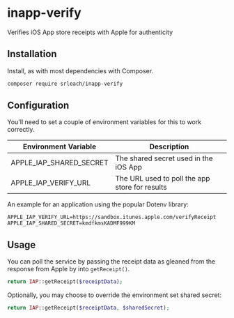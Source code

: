 # inapp-verify
Verifies iOS App store receipts with Apple for authenticity

## Installation

Install, as with most dependencies with Composer.

````bash
composer require srleach/inapp-verify
````

## Configuration

You'll need to set a couple of environment variables for this to work correctly.

| Environment Variable | Description |
|----------------------|-------------|
| APPLE_IAP_SHARED_SECRET | The shared secret used in the iOS App |
| APPLE_IAP_VERIFY_URL | The URL used to poll the app store for results |

An example for an application using the popular Dotenv library:

````
APPLE_IAP_VERIFY_URL=https://sandbox.itunes.apple.com/verifyReceipt
APPLE_IAP_SHARED_SECRET=kmdfkmsKADMF999KM

````

## Usage

You can poll the service by passing the receipt data as gleaned from the response from Apple by into `getReceipt()`.

````php
return IAP::getReceipt($receiptData);
````
Optionally, you may choose to override the environment set shared secret:

````php
return IAP::getReceipt($receiptData, $sharedSecret);
````
